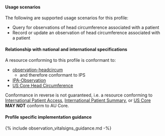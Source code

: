 #### Usage scenarios

The following are supported usage scenarios for this profile:

- Query for observations of head circumference associated with a patient
- Record or update an observation of head circumference associated with a patient


#### Relationship with national and international specifications

A resource conforming to this profile is conformant to:
- [observation-headcircum](http://hl7.org/fhir/R4/observation-headcircum.html)
  - and therefore conformant to IPS
- [IPA-Observation](https://build.fhir.org/ig/HL7/fhir-ipa/StructureDefinition-ipa-observation.html)
- [US Core Head Circumference](http://hl7.org/fhir/us/core/StructureDefinition/us-core-head-circumference)

Conformance in reverse is not guaranteed, i.e. a resource conforming to [International Patient Access](https://build.fhir.org/ig/HL7/fhir-ipa), [International Patient Summary](http://build.fhir.org/ig/HL7/fhir-ips), or [US Core](http://hl7.org/fhir/us/core) **MAY NOT** conform to AU Core.


#### Profile specific implementation guidance
{% include observation_vitalsigns_guidance.md -%}




